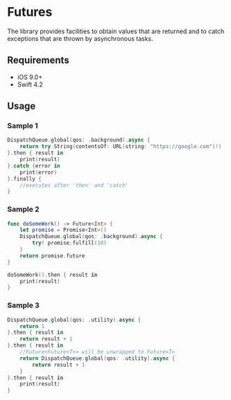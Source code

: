 # Futures
The library provides facilities to obtain values that are returned and to catch exceptions that are thrown by asynchronous tasks.

## Requirements
- iOS 9.0+
- Swift 4.2

## Usage

### Sample 1
```swift
DispatchQueue.global(qos: .background).async {
	return try String(contentsOf: URL(string: "https://google.com")!)
}.then { result in
	print(result)
}.catch {error in
	print(error)
}.finally {
	//executes after 'then' and 'catch'
}
```
			
### Sample 2
```swift
func doSomeWork() -> Future<Int> {
	let promise = Promise<Int>()
	DispatchQueue.global(qos: .background).async {
		try! promise.fulfill(10)
	}
	return promise.future
}

doSomeWork().then { result in
	print(result)
}
```
			
### Sample 3
```swift
DispatchQueue.global(qos: .utility).async {
	return 1
}.then { result in
	return result + 1
}.then { result in
	//Future<Future<T>> will be unwrapped to Future<T>
	return DispatchQueue.global(qos: .utility).async {
		return result + 1
	}
}.then { result in
	print(result)
}
```
